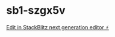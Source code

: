# sb1-szgx5v

[Edit in StackBlitz next generation editor ⚡️](https://stackblitz.com/~/github.com/britusr/sb1-szgx5v)